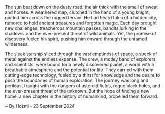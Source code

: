 
The sun beat down on the dusty road, the air thick with the smell of sweat and horses. A weathered map, clutched in the hand of a young knight, guided him across the rugged terrain. He had heard tales of a hidden city, rumored to hold ancient treasures and forgotten magic. Each day brought new challenges: treacherous mountain passes, bandits lurking in the shadows, and the ever-present threat of wild animals. Yet, the promise of discovery fueled his spirit, pushing him onward through the untamed wilderness. 

The sleek starship sliced through the vast emptiness of space, a speck of metal against the endless expanse. The crew, a motley band of explorers and scientists, were bound for a newly discovered planet, a world with a breathable atmosphere and the potential for life.  They carried with them cutting-edge technology, fueled by a thirst for knowledge and the desire to push the boundaries of human exploration. The journey was long and perilous, fraught with the dangers of asteroid fields, rogue black holes, and the ever-present threat of the unknown.  But the hope of finding a new home, a new chapter in the history of humankind, propelled them forward. 

~ By Hozmi - 23 September 2024
